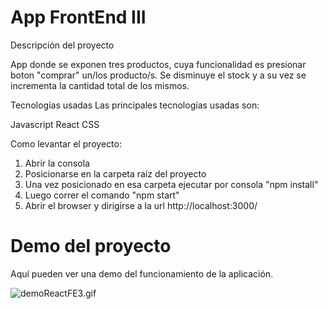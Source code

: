 # App FrontEnd III

Descripción del proyecto

App donde se exponen tres productos, cuya funcionalidad es presionar boton "comprar" un/los producto/s. Se disminuye el stock y a su vez se incrementa la cantidad total de los mismos.

Tecnologías usadas
Las principales tecnologías usadas son:

Javascript
React
CSS

Como levantar el proyecto:

1. Abrir la consola
2. Posicionarse en la carpeta raíz del proyecto
3. Una vez posicionado en esa carpeta ejecutar por consola "npm install"
4. Luego correr el comando "npm start"
5. Abrir el browser y dirigirse a la url http://localhost:3000/

# Demo del proyecto

Aquí pueden ver una demo del funcionamiento de la aplicación.

![demoReactFE3.gif](https://raw.githubusercontent.com/Frontend-III/entregable-frontend-3-junio22/main/demoReactFE3.gif)
